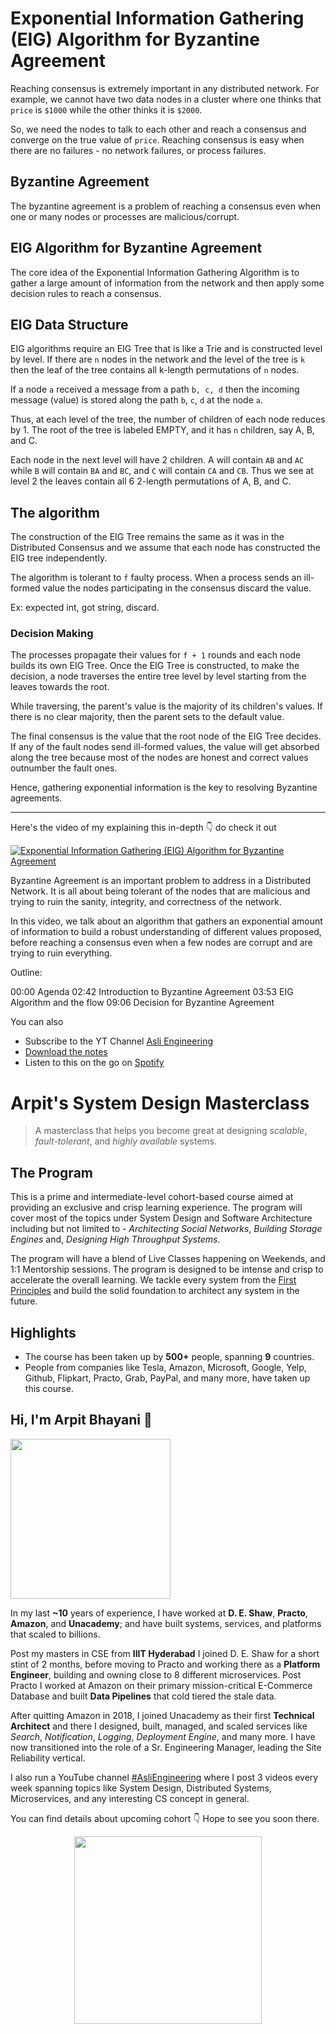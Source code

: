 Exponential Information Gathering (EIG) Algorithm for Byzantine Agreement
===


Reaching consensus is extremely important in any distributed network. For example, we cannot have two data nodes in a cluster where one thinks that `price` is `$1000` while the other thinks it is `$2000`.

So, we need the nodes to talk to each other and reach a consensus and converge on the true value of `price`. Reaching consensus is easy when there are no failures - no network failures, or process failures.

## Byzantine Agreement

The byzantine agreement is a problem of reaching a consensus even when one or many nodes or processes are malicious/corrupt.

## EIG Algorithm for Byzantine Agreement

The core idea of the Exponential Information Gathering Algorithm is to gather a large amount of information from the network and then apply some decision rules to reach a consensus.

## EIG Data Structure

EIG algorithms require an EIG Tree that is like a Trie and is constructed level by level. If there are `n` nodes in the network and the level of the tree is `k` then the leaf of the tree contains all k-length permutations of `n` nodes.

If a node `a` received a message from a path `b, c, d` then the incoming message (value) is stored along the path `b`, `c`, `d` at the node `a`.

Thus, at each level of the tree, the number of children of each node reduces by 1. The root of the tree is labeled EMPTY, and it has `n` children, say A, B, and C.

Each node in the next level will have 2 children. A will contain `AB` and `AC` while `B` will contain `BA` and `BC`, and `C` will contain `CA` and `CB`. Thus we see at level 2 the leaves contain all 6 2-length permutations of A, B, and C.

## The algorithm

The construction of the EIG Tree remains the same as it was in the Distributed Consensus and we assume that each node has constructed the EIG tree independently.

The algorithm is tolerant to `f` faulty process. When a process sends an ill-formed value the nodes participating in the consensus discard the value.

Ex: expected int, got string, discard.

### Decision Making

The processes propagate their values for `f + 1` rounds and each node builds its own EIG Tree. Once the EIG Tree is constructed, to make the decision, a node traverses the entire tree level by level starting from the leaves towards the root.

While traversing, the parent's value is the majority of its children's values. If there is no clear majority, then the parent sets to the default value.

The final consensus is the value that the root node of the EIG Tree decides. If any of the fault nodes send ill-formed values, the value will get absorbed along the tree because most of the nodes are honest and correct values outnumber the fault ones.

Hence, gathering exponential information is the key to resolving Byzantine agreements.
<hr />


<p>Here's the video of my explaining this in-depth 👇‍ do check it out</p>

[![Exponential Information Gathering (EIG) Algorithm for Byzantine Agreement](https://i.ytimg.com/vi/pi3YA3m1ffw/mqdefault.jpg)](https://www.youtube.com/watch?v=pi3YA3m1ffw)

Byzantine Agreement is an important problem to address in a Distributed Network. It is all about being tolerant of the nodes that are malicious and trying to ruin the sanity, integrity, and correctness of the network.

In this video, we talk about an algorithm that gathers an exponential amount of information to build a robust understanding of different values proposed, before reaching a consensus even when a few nodes are corrupt and are trying to ruin everything.

Outline:

00:00 Agenda
02:42 Introduction to Byzantine Agreement
03:53 EIG Algorithm and the flow
09:06 Decision for Byzantine Agreement

You can also
 - Subscribe to the YT Channel [Asli Engineering](https://youtube.com/c/ArpitBhayani)
 - [Download the notes](https://drive.google.com/file/d/1nJmizLh_HnHLiSNZH-k0JVFeMlypBbkj/view?usp=sharing)
 - Listen to this on the go on [Spotify](https://open.spotify.com/show/7qMoamm2iZQrsPVm6IQLoD)

# Arpit's System Design Masterclass

> A masterclass that helps you become great at designing _scalable_, _fault-tolerant_, and _highly available_ systems.

## The Program

This is a prime and intermediate-level cohort-based course aimed at providing an exclusive and crisp learning experience. The program will cover most of the topics under System Design and Software Architecture including but not limited to - _Architecting Social Networks_, _Building Storage Engines_ and, _Designing High Throughput Systems_.

The program will have a blend of Live Classes happening on Weekends, and 1:1 Mentorship sessions. The program is designed to be intense and crisp to accelerate the overall learning. We tackle every system from the [First Principles](https://en.wikipedia.org/wiki/First_principle) and build the solid foundation to architect any system in the future.


## Highlights

 - The course has been taken up by __500+__ people, spanning __9__ countries.
 - People from companies like Tesla, Amazon, Microsoft, Google, Yelp, Github, Flipkart, Practo, Grab, PayPal, and many more, have taken up this course.


## Hi, I'm Arpit Bhayani 👋

<img width="256px" src="https://arpitbhayani.me/static/img/arpit.jpg" />

In my last **~10** years of experience, I have worked at **D. E. Shaw**, **Practo**, **Amazon**, and **Unacademy**; and have built systems, services, and platforms that scaled to billions.

Post my masters in CSE from **IIIT Hyderabad** I joined D. E. Shaw for a short stint of 2 months, before moving to Practo and working there as a **Platform Engineer**, building and owning close to 8 different microservices. Post Practo I worked at Amazon on their primary mission-critical E-Commerce Database and built **Data Pipelines** that cold tiered the stale data.

After quitting Amazon in 2018, I joined Unacademy as their first **Technical Architect** and there I designed, built, managed, and scaled services like _Search_, _Notification_, _Logging_, _Deployment Engine_, and many more. I have now transitioned into the role of a Sr. Engineering Manager, leading the Site Reliability vertical.

I also run a YouTube channel [#AsliEngineering](https://www.youtube.com/c/ArpitBhayani) where I post 3 videos every week spanning topics like System Design, Distributed Systems, Microservices, and any interesting CS concept in general.

You can find details about upcoming cohort 👇‍ Hope to see you soon there.

<center>
<a target="_blank" href="https://arpitbhayani.me/masterclass">
<img src="https://user-images.githubusercontent.com/4745789/137859181-d4499cf4-ce65-4466-8b88-a078ece0f081.PNG" width="300px" />
</a>
</center>